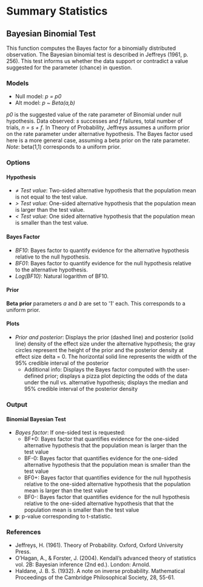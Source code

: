Summary Statistics
==================
## Bayesian Binomial Test
This function computes the Bayes factor for a binomially distributed observation. The Bayesian binomial test is described in Jeffreys (1961, p. 256). This test informs us whether the data support or contradict a value suggested for the parameter (chance) in question.

### Models
- Null model: *p = p0*
- Alt  model: *p ~ Beta(a,b)*

*p0* is the suggested value of the rate parameter of Binomial under null hypothesis. Data observed: *s* successes and *f* failures, total number of trials, *n = s + f*. In Theory of Probability, Jeffreys assumes a uniform prior on the rate parameter under alternative hypothesis. The Bayes factor used here is a more general case, assuming a beta prior on the rate parameter. *Note*: beta(1,1) corresponds to a uniform prior.

### Options
#### Hypothesis
- *&ne; Test value*: Two-sided alternative hypothesis that the population mean is not equal to the test value.
- *&gt; Test value*: One-sided alternative hypothesis that the population mean is larger than the test value.
- *&lt; Test value*: One sided alternative hypothesis that the population mean is smaller than the test value.

#### Bayes Factor
- *BF10*: Bayes factor to quantify evidence for the alternative hypothesis relative to the null hypothesis.
- *BF01*: Bayes factor to quantify evidence for the null hypothesis relative to the alternative hypothesis.
- *Log(BF10)*: Natural logarithm of BF10.

#### Prior
**Beta prior** parameters *a* and *b* are set to '1' each. This corresponds to a uniform prior.

#### Plots
- *Prior and posterior*: Displays the prior (dashed line) and posterior (solid line) density of the effect size under the alternative hypothesis; the gray circles represent the height of the prior and the posterior density at effect size delta = 0. The horizontal solid line represents the width of the 95% credible interval of the posterior
  - Additional info: Displays the Bayes factor computed with the user-defined prior; displays a pizza plot depicting the odds of the data under the null vs. alternative hypothesis; displays the median and 95% credible interval of the posterior density

### Output
#### Binomial Bayesian Test
- *Bayes factor*: If one-sided test is requested:
  - BF+0: Bayes factor that quantifies evidence for the one-sided alternative hypothesis that the population mean is larger than the test value
  - BF-0: Bayes factor that quantifies evidence for the one-sided alternative hypothesis that the population mean is smaller than the test value
  - BF0+: Bayes factor that quantifies evidence for the null hypothesis relative to the one-sided alternative hypothesis that the population mean is larger
   than the test value
  - BF0-: Bayes factor that quantifies evidence for the null hypothesis relative to the one-sided alternative hypothesis that that the population mean is
  smaller than the test value
- **p**: p-value corresponding to t-statistic.

### References
- Jeffreys, H. (1961). Theory of Probability. Oxford, Oxford University Press.
- O’Hagan, A., & Forster, J. (2004). Kendall’s advanced theory of statistics vol. 2B: Bayesian inference (2nd ed.). London: Arnold.
- Haldane, J. B. S. (1932). A note on inverse probability. Mathematical Proceedings of the Cambridge Philosophical Society, 28, 55-61.
